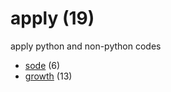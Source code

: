 # apply (19)
apply python and non-python codes

+ [sode](sode/README.md) (6)
+ [growth](growth/README.md) (13)
